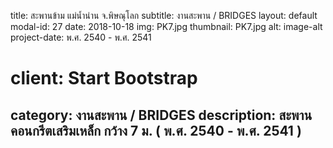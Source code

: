 ---
---
title: สะพานข้าม แม่น้ำน่าน   จ.พิษณุโลก
subtitle: งานสะพาน / BRIDGES
layout: default
modal-id: 27
date: 2018-10-18
img: PK7.jpg
thumbnail: PK7.jpg
alt: image-alt
project-date: พ.ศ. 2540 - พ.ศ. 2541
# client: Start Bootstrap
category: งานสะพาน / BRIDGES
description: สะพานคอนกรีตเสริมเหล็ก กว้าง 7 ม. ( พ.ศ. 2540 - พ.ศ. 2541 )
---